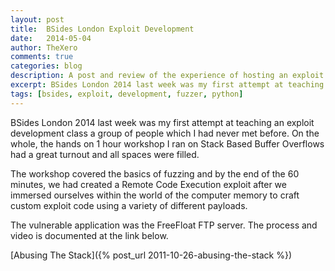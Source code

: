 ```yaml
---
layout: post
title:  BSides London Exploit Development
date:   2014-05-04
author: TheXero
comments: true
categories: blog
description: A post and review of the experience of hosting an exploit development workshop at BSides London 2014.
excerpt: BSides London 2014 last week was my first attempt at teaching an exploit development class a group of people which I had never met before. On the whole, the handson 1 hour workshop I ran on Stack Based ...
tags: [bsides, exploit, development, fuzzer, python]
---
```



BSides London 2014 last week was my first attempt at teaching an exploit development class a group of people which I had never met before. On the whole, the hands on 1 hour workshop I ran on Stack Based Buffer Overflows had a great turnout and all spaces were filled.

The workshop covered the basics of fuzzing and by the end of the 60 minutes, we had created a Remote Code Execution exploit after we immersed ourselves within the world of the computer memory to craft custom exploit code using a variety of different payloads.

The vulnerable application was the FreeFloat FTP server. The process and video is documented at the link below.

[Abusing The Stack]({% post_url 2011-10-26-abusing-the-stack %})

